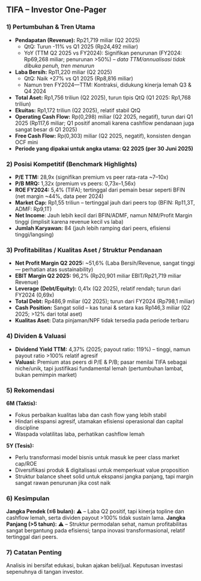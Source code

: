 ## TIFA – Investor One-Pager

### 1) Pertumbuhan & Tren Utama
- **Pendapatan (Revenue):** Rp21,719 miliar (Q2 2025)
    - QtQ: Turun -11% vs Q1 2025 (Rp24,492 miliar)
    - YoY (TTM Q2 2025 vs FY2024): Signifikan penurunan (FY2024: Rp69,268 miliar; penurunan >50%) – *data TTM/annualisasi tidak dibuka penuh, tren menurun*
- **Laba Bersih:** Rp11,220 miliar (Q2 2025)
    - QtQ: Naik +27% vs Q1 2025 (Rp8,816 miliar)
    - Namun tren FY2024—TTM: Kontraksi, didukung kinerja lemah Q3 & Q4 2024
- **Total Aset:** Rp1,756 triliun (Q2 2025), turun tipis QtQ (Q1 2025: Rp1,768 triliun)
- **Ekuitas:** Rp1,172 triliun (Q2 2025), relatif stabil QtQ
- **Operating Cash Flow:** Rp(0,298) miliar (Q2 2025, negatif), turun dari Q1 2025 (Rp117,6 miliar; Q1 positif anomali karena cashflow pendanaan juga sangat besar di Q1 2025)
- **Free Cash Flow:** Rp(0,303) miliar (Q2 2025, negatif), konsisten dengan OCF mini
- **Periode yang dipakai untuk angka utama: Q2 2025 (per 30 Juni 2025)**

### 2) Posisi Kompetitif (Benchmark Highlights)
- **P/E TTM:** 28,9x (signifikan premium vs peer rata-rata ~7–10x)
- **P/B MRQ:** 1,32x (premium vs peers: 0,73x–1,56x)
- **ROE FY2024:** 5,4% (TIFA); tertinggal dari pemain besar seperti BFIN (net margin ~44%, data peer 2024)
- **Market Cap:** Rp1,55 triliun – tertinggal jauh dari peers top (BFIN: Rp11,3T, ADMF: Rp9,1T)
- **Net Income**: Jauh lebih kecil dari BFIN/ADMF, namun NIM/Profit Margin tinggi (implisit karena revenue kecil vs laba)
- **Jumlah Karyawan:** 84 (jauh lebih ramping dari peers, efisiensi tinggi/langsing)

### 3) Profitabilitas / Kualitas Aset / Struktur Pendanaan
- **Net Profit Margin Q2 2025:** ~51,6% (Laba Bersih/Revenue, sangat tinggi — perhatian atas sustainability)
- **EBIT Margin Q2 2025:** 96,2% (Rp20,901 miliar EBIT/Rp21,719 miliar Revenue)
- **Leverage (Debt/Equity):** 0,41x (Q2 2025), relatif rendah; turun dari FY2024 (0,69x)
- **Total Debt:** Rp486,9 miliar (Q2 2025); turun dari FY2024 (Rp798,1 miliar)
- **Cash Position:** Sangat solid – kas tunai & setara kas Rp146,3 miliar (Q2 2025; >12% dari total aset)
- **Kualitas Aset:** Data pinjaman/NPF tidak tersedia pada periode terbaru

### 4) Dividen & Valuasi
- **Dividend Yield TTM:** 4,37% (2025; payout ratio: 119%) – tinggi, namun payout ratio >100% relatif agresif
- **Valuasi:** Premium atas peers di P/E & P/B; pasar menilai TIFA sebagai niche/unik, tapi justifikasi fundamental lemah (pertumbuhan lambat, bukan pemimpin market)

### 5) Rekomendasi
**6M (Taktis):**
- Fokus perbaikan kualitas laba dan cash flow yang lebih stabil
- Hindari ekspansi agresif, utamakan efisiensi operasional dan capital discipline
- Waspada volatilitas laba, perhatikan cashflow lemah

**5Y (Tesis):**
- Perlu transformasi model bisnis untuk masuk ke peer class market cap/ROE
- Diversifikasi produk & digitalisasi untuk memperkuat value proposition
- Struktur balance sheet solid untuk ekspansi jangka panjang, tapi margin sangat rawan penurunan jika cost naik

### 6) Kesimpulan
**Jangka Pendek (≤6 bulan):** ⚠️ – Laba Q2 positif, tapi kinerja topline dan cashflow lemah, serta dividen payout >100% tidak sustain lama.
**Jangka Panjang (>5 tahun):** ⚠️ – Struktur permodalan sehat, namun profitabilitas sangat bergantung pada efisiensi; tanpa inovasi transformasional, relatif tertinggal dari peers.

### 7) Catatan Penting
Analisis ini bersifat edukasi, bukan ajakan beli/jual. Keputusan investasi sepenuhnya di tangan investor.